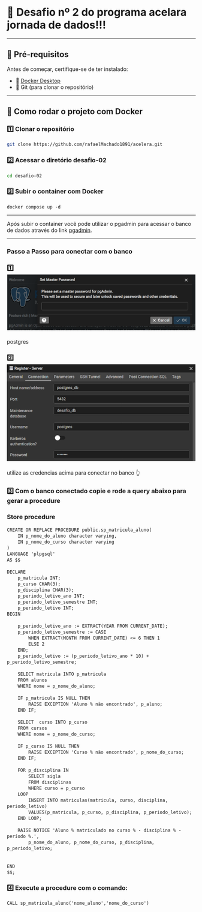 # 🚀 Desafio nº 2 do programa acelara jornada de dados!!! 

---

## 📑 Pré-requisitos

Antes de começar, certifique-se de ter instalado:

- 🐳 [Docker Desktop](https://www.docker.com/products/docker-desktop/)
- 🧰 Git (para clonar o repositório)

---

## 🔧 Como rodar o projeto com Docker

### 1️⃣ Clonar o repositório

```bash
git clone https://github.com/rafaelMachado1891/acelera.git

```

### 2️⃣ Acessar o diretório desafio-02

``` bash
cd desafio-02

```
### 3️⃣ Subir o container com Docker

```
docker compose up -d
```
---

Após subir o container você pode utilizar o pgadmin para acessar o banco de dados através do link [pgadmin](http://localhost:5050/browser/).

---
### Passo a Passo para conectar com o banco

### 1️⃣ ![senha master para acesso ao banco](desafio-02/files/image-01.png)
postgres

### 2️⃣ ![credencias para acessar o banco](desafio-02/files/image-02.png)

utilize as credencias acima para conectar no banco 👆

### 3️⃣ Com o banco conectado copie e rode a query abaixo para gerar a procedure


### Store procedure
```
CREATE OR REPLACE PROCEDURE public.sp_matricula_aluno(
	IN p_nome_do_aluno character varying,
	IN p_nome_do_curso character varying
)
LANGUAGE 'plpgsql'
AS $$

DECLARE
	p_matricula INT;
	p_curso CHAR(3);
	p_disciplina CHAR(3);
	p_periodo_letivo_ano INT;
	p_periodo_letivo_semestre INT;
	p_periodo_letivo INT;
BEGIN

	p_periodo_letivo_ano := EXTRACT(YEAR FROM CURRENT_DATE);
	p_periodo_letivo_semestre := CASE 
		WHEN EXTRACT(MONTH FROM CURRENT_DATE) <= 6 THEN 1
		ELSE 2
	END;
	p_periodo_letivo := (p_periodo_letivo_ano * 10) + p_periodo_letivo_semestre;
	
	SELECT matricula INTO p_matricula
	FROM alunos
	WHERE nome = p_nome_do_aluno;

	IF p_matricula IS NULL THEN
		RAISE EXCEPTION 'Aluno % não encontrado', p_aluno;
	END IF;	

	SELECT  curso INTO p_curso
	FROM cursos
	WHERE nome = p_nome_do_curso;

	IF p_curso IS NULL THEN
		RAISE EXCEPTION 'Curso % não encontrado', p_nome_do_curso;
	END IF;

	FOR p_disciplina IN 
		SELECT sigla
		FROM disciplinas 
		WHERE curso = p_curso
	LOOP
		INSERT INTO matriculas(matricula, curso, disciplina, periodo_letivo)
		VALUES(p_matricula, p_curso, p_disciplina, p_periodo_letivo);
	END LOOP;

	RAISE NOTICE 'Aluno % matriculado no curso % - disciplina % - período %.',
        p_nome_do_aluno, p_nome_do_curso, p_disciplina, p_periodo_letivo;
		

END
$$;
```

### 4️⃣ Execute a procedure com o comando: 
```
CALL sp_matricula_aluno('nome_aluno','nome_do_curso')

```